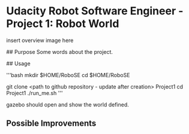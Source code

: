 # Udacity Robot Software Engineer - Project 1: Robot World

insert overview image here

## Purpose
Some words about the project.



## Usage

'''bash
mkdir $HOME/RoboSE
cd $HOME/RoboSE

git clone <path to github repository - update after creation> Project1
cd Project1
./run_me.sh
'''

gazebo should open and show the world defined.

## Possible Improvements


